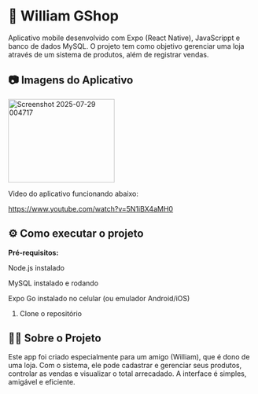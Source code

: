 # 📱 William GShop
Aplicativo mobile desenvolvido com Expo (React Native), JavaScrippt e banco de dados MySQL. O projeto tem como objetivo gerenciar uma loja através de um sistema de produtos, além de registrar vendas.




## 📷 Imagens do Aplicativo


<img width="216" height="170" alt="Screenshot 2025-07-29 004717" src="https://github.com/user-attachments/assets/a2424f8b-4b1c-4005-8eba-ffe2dccde43a" />

Video do aplicativo funcionando abaixo:

https://www.youtube.com/watch?v=5N1iBX4aMH0


## ⚙️ Como executar o projeto
**Pré-requisitos:**

Node.js instalado

MySQL instalado e rodando

Expo Go instalado no celular (ou emulador Android/iOS)

1. Clone o repositório



## 👨‍💼 Sobre o Projeto
Este app foi criado especialmente para um amigo (William), que é dono de uma loja. Com o sistema, ele pode cadastrar e gerenciar seus produtos, controlar as vendas e visualizar o total arrecadado. A interface é simples, amigável e eficiente.
